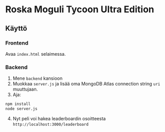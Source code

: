 # Roska Moguli Tycoon Ultra Edition

## Käyttö

### Frontend
Avaa `index.html` selaimessa.

### Backend
1. Mene `backend` kansioon
2. Muokkaa `server.js` ja lisää oma MongoDB Atlas connection string `uri` muuttujaan.
3. Aja:
```bash
npm install
node server.js
```
4. Nyt peli voi hakea leaderboardin osoitteesta `http://localhost:3000/leaderboard`
